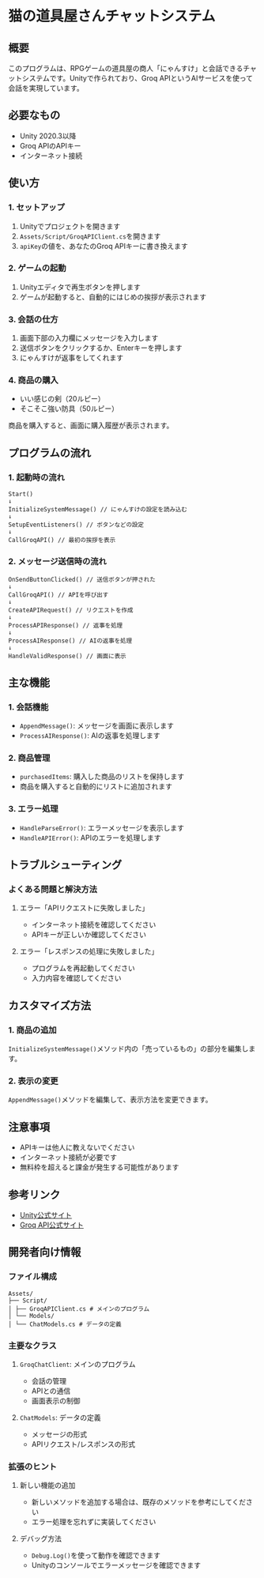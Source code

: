 # 猫の道具屋さんチャットシステム

## 概要
このプログラムは、RPGゲームの道具屋の商人「にゃんすけ」と会話できるチャットシステムです。Unityで作られており、Groq APIというAIサービスを使って会話を実現しています。

## 必要なもの
- Unity 2020.3以降
- Groq APIのAPIキー
- インターネット接続

## 使い方

### 1. セットアップ
1. Unityでプロジェクトを開きます
2. `Assets/Script/GroqAPIClient.cs`を開きます
3. `apiKey`の値を、あなたのGroq APIキーに書き換えます

### 2. ゲームの起動
1. Unityエディタで再生ボタンを押します
2. ゲームが起動すると、自動的にはじめの挨拶が表示されます

### 3. 会話の仕方
1. 画面下部の入力欄にメッセージを入力します
2. 送信ボタンをクリックするか、Enterキーを押します
3. にゃんすけが返事をしてくれます

### 4. 商品の購入
- いい感じの剣（20ルピー）
- そこそこ強い防具（50ルピー）

商品を購入すると、画面に購入履歴が表示されます。

## プログラムの流れ

### 1. 起動時の流れ
```
Start()
↓
InitializeSystemMessage() // にゃんすけの設定を読み込む
↓
SetupEventListeners() // ボタンなどの設定
↓
CallGroqAPI() // 最初の挨拶を表示
```

### 2. メッセージ送信時の流れ

```
OnSendButtonClicked() // 送信ボタンが押された
↓
CallGroqAPI() // APIを呼び出す
↓
CreateAPIRequest() // リクエストを作成
↓
ProcessAPIResponse() // 返事を処理
↓
ProcessAIResponse() // AIの返事を処理
↓
HandleValidResponse() // 画面に表示
```

## 主な機能

### 1. 会話機能
- `AppendMessage()`: メッセージを画面に表示します
- `ProcessAIResponse()`: AIの返事を処理します

### 2. 商品管理
- `purchasedItems`: 購入した商品のリストを保持します
- 商品を購入すると自動的にリストに追加されます

### 3. エラー処理
- `HandleParseError()`: エラーメッセージを表示します
- `HandleAPIError()`: APIのエラーを処理します

## トラブルシューティング

### よくある問題と解決方法

1. エラー「APIリクエストに失敗しました」
   - インターネット接続を確認してください
   - APIキーが正しいか確認してください

2. エラー「レスポンスの処理に失敗しました」
   - プログラムを再起動してください
   - 入力内容を確認してください

## カスタマイズ方法

### 1. 商品の追加
`InitializeSystemMessage()`メソッド内の「売っているもの」の部分を編集します。

### 2. 表示の変更
`AppendMessage()`メソッドを編集して、表示方法を変更できます。

## 注意事項
- APIキーは他人に教えないでください
- インターネット接続が必要です
- 無料枠を超えると課金が発生する可能性があります

## 参考リンク
- [Unity公式サイト](https://unity.com/)
- [Groq API公式サイト](https://groq.com/)

## 開発者向け情報

### ファイル構成
```
Assets/
├── Script/
│ ├── GroqAPIClient.cs # メインのプログラム
│ └── Models/
│ └── ChatModels.cs # データの定義
```


### 主要なクラス
1. `GroqChatClient`: メインのプログラム
   - 会話の管理
   - APIとの通信
   - 画面表示の制御

2. `ChatModels`: データの定義
   - メッセージの形式
   - APIリクエスト/レスポンスの形式

### 拡張のヒント
1. 新しい機能の追加
   - 新しいメソッドを追加する場合は、既存のメソッドを参考にしてください
   - エラー処理を忘れずに実装してください

2. デバッグ方法
   - `Debug.Log()`を使って動作を確認できます
   - Unityのコンソールでエラーメッセージを確認できます
